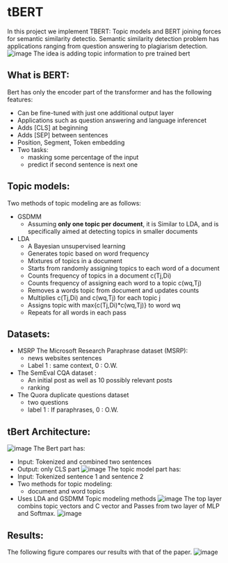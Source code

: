 # tBERT

In this project we implement TBERT: Topic models and BERT joining forces for semantic similarity detectio. 
Semantic similarity detection problem has applications ranging from question answering to plagiarism detection.
![image](https://user-images.githubusercontent.com/19387425/190729974-305d67f1-d58c-4926-b406-76d577fbd1bf.png)
The idea is adding topic information to pre trained bert
## What is BERT:
Bert has only the encoder part of the transformer and has the following features:
- Can be fine-tuned with just one additional output layer
- Applications such as question answering and language inferencet
- Adds [CLS] at beginning
- Adds [SEP] between sentences
- Position, Segment, Token embedding
- Two tasks:
  - masking some percentage of the input
  - predict if second sentence is next one

## Topic models:
Two methods of topic modeling are as follows:
- GSDMM
  - Assuming **only one topic per document**, it is Similar to LDA, and is specifically aimed at detecting topics in smaller documents
- LDA
  - A Bayesian unsupervised learning
  - Generates topic based on word frequency
  - Mixtures of topics in a document
  - Starts from randomly assigning topics to each word of a document
  - Counts frequency of topics in a document c(Tj,Di)
  - Counts frequency of assigning each word to a topic c(wq,Tj)
  - Removes a words topic from document and updates counts
  - Multiplies c(Tj,Di) and c(wq,Tj) for each topic j
  - Assigns topic with max{c(Tj,Di)*c(wq,Tj)} to word wq
  - Repeats for all words in each pass
## Datasets:
- MSRP The Microsoft Research Paraphrase dataset (MSRP):
    - news websites sentences
    - Label 1 : same context, 0 : O.W.
- The SemEval CQA dataset :
    - An initial post as well as 10 possibly relevant posts
    - ranking
- The Quora duplicate questions dataset
    - two questions
    - label 1 : If paraphrases, 0 : O.W.

## tBert Architecture:
![image](https://user-images.githubusercontent.com/19387425/190731090-27142cf8-e29c-44f2-843a-313e32a3985d.png)
The Bert part has:
- Input: Tokenized and combined two sentences
- Output: only CLS part
![image](https://user-images.githubusercontent.com/19387425/190736058-39454546-a007-4e1a-a8a6-b85720c985a3.png)
The topic model part has:
- Input: Tokenized sentence 1 and sentence 2
- Two methods for topic modeling:
    - document and word topics
- Uses LDA and GSDMM Topic modeling methods
![image](https://user-images.githubusercontent.com/19387425/190737508-1fcba6c3-0b5b-45a3-877a-9901df341d84.png)
The top layer combins topic vectors and C vector and Passes from two layer of MLP and Softmax.
![image](https://user-images.githubusercontent.com/19387425/190738518-58fadc8e-a4da-4fca-9e87-482d5115f896.png)

## Results:
The following figure compares our results with that of the paper.
![image](https://user-images.githubusercontent.com/19387425/190735021-0aa5f387-5ed9-4a92-b9aa-722f5a00696d.png)
